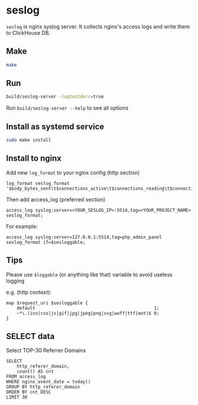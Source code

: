 # seslog

`seslog` is nginx syslog server.
It collects nginx's access logs and write them to ClickHouse DB.

## Make
```bash
make
```

## Run
```bash
build/seslog-server -logtostderr=true
```
Run `build/seslog-server --help` to see all options

## Install as systemd service
```bash
sudo make install
```

## Install to nginx
Add new `log_format` to your nginx config (http section)
```
log_format seslog_format '$body_bytes_sent\t$connections_active\t$connections_reading\t$connections_waiting\t$connections_writing\t$content_length\t$http_host\t$http_referer\t$http_user_agent\t$http_x_forwarded_for\t$remote_addr\t$request_method\t$request_time\t$request_uri\t$scheme\t$status\t$tcpinfo_rtt\t$tcpinfo_rttvar\t$time_local\t$upstream_cache_status\t$upstream_response_length\t$upstream_response_time\t$upstream_status\t$uri\t$sent_http_location';
```

Then add access_log (preferred section)  
```
access_log syslog:server=<YOUR_SESLOG_IP>:5514,tag=<YOUR_PROJECT_NAME> seslog_format;
```
For example:
```
access_log syslog:server=127.0.0.1:5514,tag=php_admin_panel seslog_format if=$sesloggable;
```

## Tips
Please use `$loggable` (or anything like that) variable to avoid useless logging

e.g. (http context):
```
map $request_uri $sesloggable {
    default                                             1;
    ~*\.(ico|css|js|gif|jpg|jpeg|png|svg|woff|ttf|eot)$ 0;
}
```

## SELECT data
Select TOP-30 Referrer Domains
```clickhouse
SELECT
    http_referer_domain,
    count() AS cnt
FROM access_log 
WHERE nginx_event_date = today()
GROUP BY http_referer_domain
ORDER BY cnt DESC
LIMIT 30
```